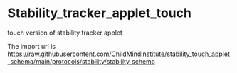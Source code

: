 # Stability_tracker_applet_touch
touch version of stability tracker applet

The import url is https://raw.githubusercontent.com/ChildMindInstitute/stability_touch_applet_schema/main/protocols/stability/stability_schema
